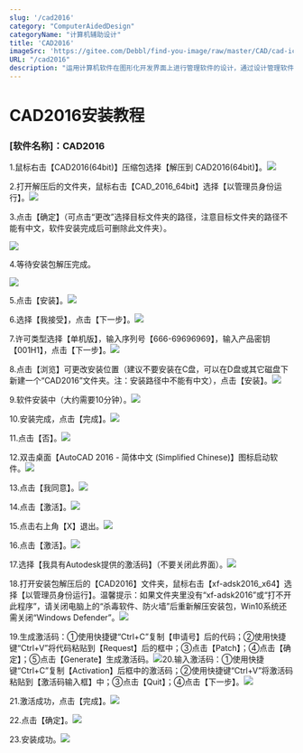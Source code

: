 ```yaml
---
slug: '/cad2016'
category: "ComputerAidedDesign"
categoryName: "计算机辅助设计"
title: 'CAD2016'
imageSrc: 'https://gitee.com/Debbl/find-you-image/raw/master/CAD/cad-icon.png'
URL: "/cad2016"
description: "运用计算机软件在图形化开发界面上进行管理软件的设计，通过设计管理软件的流程结构、数据结构，最终通过计算机软件系统的自动数据加载、解析生成能够独立应用的管理软件的过程。"
---
```


# CAD2016安装教程

###  \[软件名称\]：CAD2016

1.鼠标右击【CAD2016\(64bit\)】压缩包选择【解压到 CAD2016\(64bit\)】。![](https://gitee.com/Debbl/find-you-image/raw/master/CAD/1.jpg)



2.打开解压后的文件夹，鼠标右击【CAD\_2016\_64bit】选择【以管理员身份运行】。![](https://gitee.com/Debbl/find-you-image/raw/master/CAD/2.jpg)



3.点击【确定】（可点击“更改”选择目标文件夹的路径，注意目标文件夹的路径不能有中文，软件安装完成后可删除此文件夹）。

![](https://gitee.com/Debbl/find-you-image/raw/master/CAD/3.jpg)



4.等待安装包解压完成。

![](https://gitee.com/Debbl/find-you-image/raw/master/CAD/4.jpg)





5.点击【安装】。![](https://gitee.com/Debbl/find-you-image/raw/master/CAD/5.jpg)



6.选择【我接受】，点击【下一步】。![](https://gitee.com/Debbl/find-you-image/raw/master/CAD/6.jpg)



7.许可类型选择【单机版】，输入序列号【666-69696969】，输入产品密钥【001H1】，点击【下一步】。![](https://gitee.com/Debbl/find-you-image/raw/master/CAD/7.jpg)



8.点击【浏览】可更改安装位置（建议不要安装在C盘，可以在D盘或其它磁盘下新建一个“CAD2016”文件夹。注：安装路径中不能有中文），点击【安装】。![](https://gitee.com/Debbl/find-you-image/raw/master/CAD/8.jpg)



9.软件安装中（大约需要10分钟）。![](https://gitee.com/Debbl/find-you-image/raw/master/CAD/9.jpg)



10.安装完成，点击【完成】。![](https://gitee.com/Debbl/find-you-image/raw/master/CAD/10.jpg)



11.点击【否】。![](https://mmbiz.qpic.cn/mmbiz_jpg/d3ZVqdSpk7fcxRjibHtvG3d3h2y4AJVm74xEJl4YicBcgu3v7tJYqZDSKoeiaGRfpph3EKMbrkMcsZuFosOtWfHWA/640?wx_fmt=jpeg)



12.双击桌面【AutoCAD 2016 - 简体中文 \(Simplified Chinese\)】图标启动软件。![](https://mmbiz.qpic.cn/mmbiz_jpg/d3ZVqdSpk7fcxRjibHtvG3d3h2y4AJVm7vGCn1kvia89OkibpzIDYhW5Vt7uslHlMxqma5TMZnWorXNCeCSNHnuuA/640?wx_fmt=jpeg)



13.点击【我同意】。![](https://mmbiz.qpic.cn/mmbiz_jpg/d3ZVqdSpk7fcxRjibHtvG3d3h2y4AJVm7licAQCr8ql6YYgqs9mm7PjyiaibibITpvkuMfq7CQ83ice0UOj4mOvGrd3A/640?wx_fmt=jpeg)



14.点击【激活】。![](https://mmbiz.qpic.cn/mmbiz_jpg/d3ZVqdSpk7fcxRjibHtvG3d3h2y4AJVm7HQ0DSRx1o3ukWquZccLabW04zYASKkfSRFusG31icqgAwK4zqOGurMw/640?wx_fmt=jpeg)



15.点击右上角【X】退出。![](https://mmbiz.qpic.cn/mmbiz_jpg/d3ZVqdSpk7fcxRjibHtvG3d3h2y4AJVm7XO91z6AdJ93KjSd12Kqnv0ibictIXSPrVgv7nZK4YicWNhhNv19BkG4Uw/640?wx_fmt=jpeg)



16.点击【激活】。![](https://mmbiz.qpic.cn/mmbiz_jpg/d3ZVqdSpk7fcxRjibHtvG3d3h2y4AJVm7WCSCBviaaWUXDBSS3YRep91MriarkQNkicYedv5tlmZShtAcdfibaWs7uQ/640?wx_fmt=jpeg)



17.选择【我具有Autodesk提供的激活码】（不要关闭此界面）。![](https://mmbiz.qpic.cn/mmbiz_jpg/d3ZVqdSpk7fcxRjibHtvG3d3h2y4AJVm7xAyVQSVAeOtUL5YwUhts5jNTRgZPMunZxIZ9b7pCticMFtEvtNbb2wg/640?wx_fmt=jpeg)



18.打开安装包解压后的【CAD2016】文件夹，鼠标右击【xf-adsk2016\_x64】选择【以管理员身份运行】。温馨提示：如果文件夹里没有“xf-adsk2016”或“打不开此程序”，请关闭电脑上的“杀毒软件、防火墙”后重新解压安装包，Win10系统还需关闭“Windows Defender”。![](https://mmbiz.qpic.cn/mmbiz_jpg/d3ZVqdSpk7fcxRjibHtvG3d3h2y4AJVm7icYGesVSVlRmQ54nibY4Ruuz7oLOBmSW5wAudyPibY2ldYfJaibT8zkuvA/640?wx_fmt=jpeg)



19.生成激活码：①使用快捷键“Ctrl+C”复制【申请号】后的代码；②使用快捷键“Ctrl+V”将代码粘贴到【Request】后的框中；③点击【Patch】；④点击【确定】；⑤点击【Generate】生成激活码。![](https://mmbiz.qpic.cn/mmbiz_jpg/d3ZVqdSpk7fcxRjibHtvG3d3h2y4AJVm7fzY1fqkibVtZNS1lN7v1q86IcIEQXNE77yWNajpA1SAZwq6RYY1JnWA/640?wx_fmt=jpeg)20.输入激活码：①使用快捷键“Ctrl+C”复制【Activation】后框中的激活码；②使用快捷键“Ctrl+V”将激活码粘贴到【激活码输入框】中；③点击【Quit】；④点击【下一步】。![](https://mmbiz.qpic.cn/mmbiz_jpg/d3ZVqdSpk7fcxRjibHtvG3d3h2y4AJVm7xGK5Gqgwg2WoWpzqmvcvv9ZAzSeXBPx9VnhNsltt7libaCQ2l1884Sw/640?wx_fmt=jpeg)



21.激活成功，点击【完成】。![](https://mmbiz.qpic.cn/mmbiz_jpg/d3ZVqdSpk7fcxRjibHtvG3d3h2y4AJVm7AsSUN13Xj9bKVXjxFdiczQdUvdUgY7C7pbLmfow0tZPmZAMG33oekmQ/640?wx_fmt=jpeg)



22.点击【确定】。![](https://mmbiz.qpic.cn/mmbiz_jpg/d3ZVqdSpk7fcxRjibHtvG3d3h2y4AJVm7vNkKbWCxUYXllEMzdpvj7ic4jaznyyItBt8A8YKK21iaKB8yLO6XJSkg/640?wx_fmt=jpeg)



23.安装成功。![](https://mmbiz.qpic.cn/mmbiz_jpg/d3ZVqdSpk7fcxRjibHtvG3d3h2y4AJVm740XgwChvk1hKydTtm1MhQ8nKzs781EU9s95x80ortSwaCHkZjzw1KQ/640?wx_fmt=jpeg)

